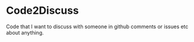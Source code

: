 # Code2Discuss
Code that I want to discuss with someone in github comments or issues etc about anything.
